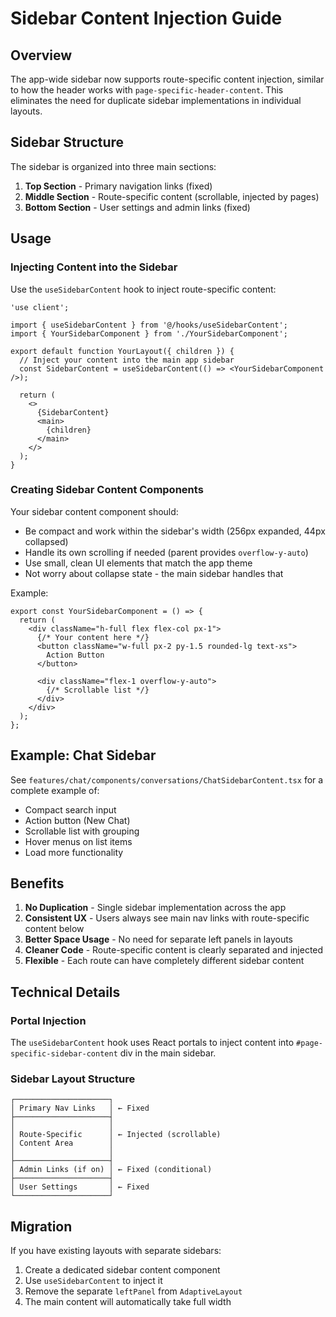 # Sidebar Content Injection Guide

## Overview

The app-wide sidebar now supports route-specific content injection, similar to how the header works with `page-specific-header-content`. This eliminates the need for duplicate sidebar implementations in individual layouts.

## Sidebar Structure

The sidebar is organized into three main sections:

1. **Top Section** - Primary navigation links (fixed)
2. **Middle Section** - Route-specific content (scrollable, injected by pages)
3. **Bottom Section** - User settings and admin links (fixed)

## Usage

### Injecting Content into the Sidebar

Use the `useSidebarContent` hook to inject route-specific content:

```tsx
'use client';

import { useSidebarContent } from '@/hooks/useSidebarContent';
import { YourSidebarComponent } from './YourSidebarComponent';

export default function YourLayout({ children }) {
  // Inject your content into the main app sidebar
  const SidebarContent = useSidebarContent(() => <YourSidebarComponent />);

  return (
    <>
      {SidebarContent}
      <main>
        {children}
      </main>
    </>
  );
}
```

### Creating Sidebar Content Components

Your sidebar content component should:
- Be compact and work within the sidebar's width (256px expanded, 44px collapsed)
- Handle its own scrolling if needed (parent provides `overflow-y-auto`)
- Use small, clean UI elements that match the app theme
- Not worry about collapse state - the main sidebar handles that

Example:

```tsx
export const YourSidebarComponent = () => {
  return (
    <div className="h-full flex flex-col px-1">
      {/* Your content here */}
      <button className="w-full px-2 py-1.5 rounded-lg text-xs">
        Action Button
      </button>
      
      <div className="flex-1 overflow-y-auto">
        {/* Scrollable list */}
      </div>
    </div>
  );
};
```

## Example: Chat Sidebar

See `features/chat/components/conversations/ChatSidebarContent.tsx` for a complete example of:
- Compact search input
- Action button (New Chat)
- Scrollable list with grouping
- Hover menus on list items
- Load more functionality

## Benefits

1. **No Duplication** - Single sidebar implementation across the app
2. **Consistent UX** - Users always see main nav links with route-specific content below
3. **Better Space Usage** - No need for separate left panels in layouts
4. **Cleaner Code** - Route-specific content is clearly separated and injected
5. **Flexible** - Each route can have completely different sidebar content

## Technical Details

### Portal Injection
The `useSidebarContent` hook uses React portals to inject content into `#page-specific-sidebar-content` div in the main sidebar.

### Sidebar Layout Structure
```
┌─────────────────────┐
│ Primary Nav Links   │ ← Fixed
├─────────────────────┤
│                     │
│ Route-Specific      │ ← Injected (scrollable)
│ Content Area        │
│                     │
├─────────────────────┤
│ Admin Links (if on) │ ← Fixed (conditional)
├─────────────────────┤
│ User Settings       │ ← Fixed
└─────────────────────┘
```

## Migration

If you have existing layouts with separate sidebars:
1. Create a dedicated sidebar content component
2. Use `useSidebarContent` to inject it
3. Remove the separate `leftPanel` from `AdaptiveLayout`
4. The main content will automatically take full width

